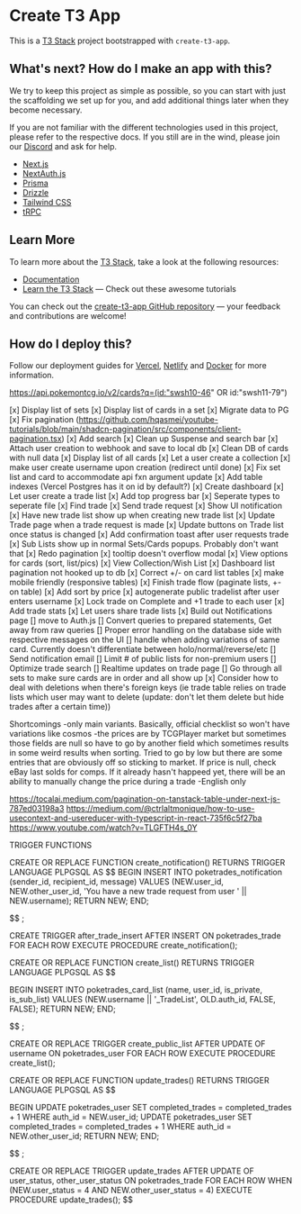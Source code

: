 # Create T3 App

This is a [T3 Stack](https://create.t3.gg/) project bootstrapped with `create-t3-app`.

## What's next? How do I make an app with this?

We try to keep this project as simple as possible, so you can start with just the scaffolding we set up for you, and add additional things later when they become necessary.

If you are not familiar with the different technologies used in this project, please refer to the respective docs. If you still are in the wind, please join our [Discord](https://t3.gg/discord) and ask for help.

- [Next.js](https://nextjs.org)
- [NextAuth.js](https://next-auth.js.org)
- [Prisma](https://prisma.io)
- [Drizzle](https://orm.drizzle.team)
- [Tailwind CSS](https://tailwindcss.com)
- [tRPC](https://trpc.io)

## Learn More

To learn more about the [T3 Stack](https://create.t3.gg/), take a look at the following resources:

- [Documentation](https://create.t3.gg/)
- [Learn the T3 Stack](https://create.t3.gg/en/faq#what-learning-resources-are-currently-available) — Check out these awesome tutorials

You can check out the [create-t3-app GitHub repository](https://github.com/t3-oss/create-t3-app) — your feedback and contributions are welcome!

## How do I deploy this?

Follow our deployment guides for [Vercel](https://create.t3.gg/en/deployment/vercel), [Netlify](https://create.t3.gg/en/deployment/netlify) and [Docker](https://create.t3.gg/en/deployment/docker) for more information.

https://api.pokemontcg.io/v2/cards?q=(id:"swsh10-46" OR id:"swsh11-79")

[x] Display list of sets
[x] Display list of cards in a set
[x] Migrate data to PG
[x] Fix pagination (https://github.com/hqasmei/youtube-tutorials/blob/main/shadcn-pagination/src/components/client-pagination.tsx)
[x] Add search
[x] Clean up Suspense and search bar
[x] Attach user creation to webhook and save to local db
[x] Clean DB of cards with null data
[x] Display list of all cards
[x] Let a user create a collection
[x] make user create username upon creation (redirect until done)
[x] Fix set list and card to accommodate api fxn argument update
[x] Add table indexes (Vercel Postgres has it on id by default?)
[x] Create dashboard
[x] Let user create a trade list
[x] Add top progress bar
[x] Seperate types to seperate file
[x] Find trade
[x] Send trade request
[x] Show UI notification
[x] Have new trade list show up when creating new trade list
[x] Update Trade page when a trade request is made
[x] Update buttons on Trade list once status is changed
[x] Add confirmation toast after user requests trade
[x] Sub Lists show up in normal Sets/Cards popups. Probably don't want that
[x] Redo pagination
[x] tooltip doesn't overflow modal
[x] View options for cards (sort, list/pics)
[x] View Collection/Wish List
[x] Dashboard list pagination not hooked up to db
[x] Correct +/- on card list tables
[x] make mobile friendly (responsive tables)
[x] Finish trade flow (paginate lists, +- on table)
[x] Add sort by price
[x] autogenerate public tradelist after user enters username
[x] Lock trade on Complete and +1 trade to each user
[x] Add trade stats
[x] Let users share trade lists
[x] Build out Notifications page
[] move to Auth.js
[] Convert queries to prepared statements, Get away from raw queries
[] Proper error handling on the database side with respective messages on the UI
[] handle when adding variations of same card. Currently doesn't differentiate between holo/normal/reverse/etc
[] Send notification email
[] Limit # of public lists for non-premium users
[] Optimize trade search
[] Realtime updates on trade page
[] Go through all sets to make sure cards are in order and all show up
[x] Consider how to deal with deletions when there's foreign keys (ie trade table relies on trade lists which user may want to delete (update: don't let them delete but hide trades after a certain time))

Shortcomings
-only main variants. Basically, official checklist so won't have variations like cosmos
-the prices are by TCGPlayer market but sometimes those fields are null so have to go by another field which
sometimes results in some weird results when sorting. Tried to go by low but there are some entries that are obviously off so sticking to market. If price is null, check eBay last solds for comps. If it
already hasn't happeed yet, there will be an ability to manually change the price during a trade
-English only

https://tocalai.medium.com/pagination-on-tanstack-table-under-next-js-787ed03198a3
https://medium.com/@ctrlaltmonique/how-to-use-usecontext-and-usereducer-with-typescript-in-react-735f6c5f27ba
https://www.youtube.com/watch?v=TLGFTH4s_0Y

TRIGGER FUNCTIONS

CREATE OR REPLACE FUNCTION create_notification()
RETURNS TRIGGER
LANGUAGE PLPGSQL
AS $$
BEGIN
INSERT INTO poketrades_notification (sender_id, recipient_id, message)
VALUES (NEW.user_id, NEW.other_user_id, 'You have a new trade request from user ' || NEW.username);
RETURN NEW;
END;

$$
;

CREATE TRIGGER after_trade_insert
AFTER INSERT
ON poketrades_trade
FOR EACH ROW
EXECUTE PROCEDURE create_notification();


CREATE OR REPLACE FUNCTION create_list()
RETURNS TRIGGER
LANGUAGE PLPGSQL
AS
$$

BEGIN
INSERT INTO poketrades_card_list (name, user_id, is_private, is_sub_list)
VALUES (NEW.username || '\_TradeList', OLD.auth_id, FALSE, FALSE);
RETURN NEW;
END;

$$
;

CREATE OR REPLACE TRIGGER create_public_list
AFTER UPDATE
OF username
ON poketrades_user
FOR EACH ROW
EXECUTE PROCEDURE create_list();


CREATE OR REPLACE FUNCTION update_trades()
RETURNS TRIGGER
LANGUAGE PLPGSQL
AS
$$

BEGIN
UPDATE poketrades_user
SET completed_trades = completed_trades + 1
WHERE auth_id = NEW.user_id;
UPDATE poketrades_user
SET completed_trades = completed_trades + 1
WHERE auth_id = NEW.other_user_id;
RETURN NEW;
END;

$$
;

CREATE OR REPLACE TRIGGER update_trades
AFTER UPDATE OF user_status, other_user_status
ON poketrades_trade
FOR EACH ROW
WHEN (NEW.user_status = 4 AND NEW.other_user_status = 4)
EXECUTE PROCEDURE update_trades();
$$
